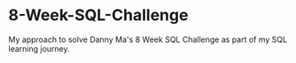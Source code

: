 # 8-Week-SQL-Challenge
My approach to solve Danny Ma's 8 Week SQL Challenge as part of my SQL learning journey.  
